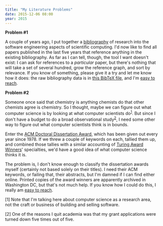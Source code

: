 ```yaml
---
title: "My Literature Problems"
date: 2015-12-06 08:00
year: 2015
---
```

<p>
  <strong>Problem #1</strong>
</p>
<p>
  A couple of years ago,
  I put together a <a href="https://software-carpentry.org/bib/bib.html">bibliography</a>
  of research into the software engineering aspects of scientific computing.
  I'd now like to find all papers published in the last five years that reference anything in the existing bibliography.
  As far as I can tell,
  though,
  the tool I want doesn't exist:
  I can ask for references to a <em>particular</em> paper,
  but there's nothing that will take a set of several hundred,
  grow the reference graph,
  and sort by relevance.
  If you know of something,
  please give it a try and let me know how it does:
  the raw bibliography data is in <a href="https://software-carpentry.org/bib/software-carpentry.bib">this BibTeX file</a>,
  and I'm <a href="mailto:{{site.author.email}}">easy to reach</a>.
</p>
<p>
  <strong>Problem #2</strong>
</p>
<p>
  Someone once said that chemistry is anything chemists do that other chemists agree is chemistry.
  So I thought,
  maybe we can figure out what computer science is by looking at what computer scientists do<sup><a href="#1">1</a></sup>.
  But since I don't have a budget to do a broad observational study<sup><a href="#2">2</a></sup>,
  I need some other way to figure out what computer scientists think is in bounds.
</p>
<p>
  Enter the <a href="http://awards.acm.org/doctoral_dissertation/year.cfm">ACM Doctoral Dissertation Award</a>,
  which has been given out every year since 1978.
  If we threw a couple of keywords on each,
  tallied them up,
  and combined those tallies with a similar accounting of <a href="http://amturing.acm.org/byyear.cfm">Turing Award Winners</a>' specialties,
  we'd have a good idea of what computer science thinks it is.
</p>
<p>
  The problem is,
  I don't know enough to classify the dissertation awards myself
  (certainly not based solely on their titles).
  I need their ACM keywords,
  or failing that,
  their abstracts,
  but I'm damned if I can find either online.
  Printed copies of the award winners are apparently archived in Washington DC,
  but that's not much help.
  If you know how I could do this,
  I really am <a href="mailto:{{site.author.email}}">easy to reach</a>.
</p>
<p id="1">
  [1] Note that I'm talking here about computer science as a research area,
  not the craft or business of building and selling software.
</p>
<p id="2">
  [2] One of the reasons I quit academia was that my grant applications were turned down
  five times out of five.
</p>
